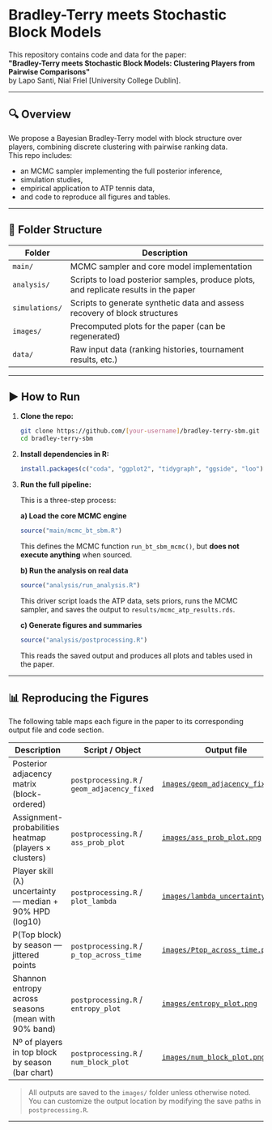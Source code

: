 # Bradley-Terry meets Stochastic Block Models

This repository contains code and data for the paper:  
**"Bradley-Terry meets Stochastic Block Models: Clustering Players from Pairwise Comparisons"**  
by Lapo Santi, Nial Friel [University College Dublin].

---

## 🔍 Overview

We propose a Bayesian Bradley-Terry model with block structure over players, combining discrete clustering with pairwise ranking data.  
This repo includes:

- an MCMC sampler implementing the full posterior inference,
- simulation studies,
- empirical application to ATP tennis data,
- and code to reproduce all figures and tables.

---

## 📁 Folder Structure

| Folder        | Description |
|---------------|-------------|
| `main/`       | MCMC sampler and core model implementation |
| `analysis/`   | Scripts to load posterior samples, produce plots, and replicate results in the paper |
| `simulations/`| Scripts to generate synthetic data and assess recovery of block structures |
| `images/`     | Precomputed plots for the paper (can be regenerated) |
| `data/`       | Raw input data (ranking histories, tournament results, etc.) |

---

## ▶️ How to Run

1. **Clone the repo:**

    ```bash
    git clone https://github.com/[your-username]/bradley-terry-sbm.git
    cd bradley-terry-sbm
    ```

2. **Install dependencies in R:**

    ```R
    install.packages(c("coda", "ggplot2", "tidygraph", "ggside", "loo"))
    ```

3. **Run the full pipeline:**

    This is a three-step process:

    **a) Load the core MCMC engine**

    ```R
    source("main/mcmc_bt_sbm.R")
    ```

    This defines the MCMC function `run_bt_sbm_mcmc()`, but **does not execute anything** when sourced.

    **b) Run the analysis on real data**

    ```R
    source("analysis/run_analysis.R")
    ```

    This driver script loads the ATP data, sets priors, runs the MCMC sampler, and saves the output to `results/mcmc_atp_results.rds`.

    **c) Generate figures and summaries**

    ```R
    source("analysis/postprocessing.R")
    ```

    This reads the saved output and produces all plots and tables used in the paper.

---

## 📊 Reproducing the Figures

The following table maps each figure in the paper to its corresponding output file and code section.

| Description                                                  | Script / Object                             | Output file |
|--------------------------------------------------------------|---------------------------------------------|-------------|
| Posterior adjacency matrix (block-ordered)                   | `postprocessing.R` / `geom_adjacency_fixed` | [`images/geom_adjacency_fixed.png`](./images/geom_adjacency_fixed.png) |
| Assignment-probabilities heatmap (players × clusters)        | `postprocessing.R` / `ass_prob_plot`        | [`images/ass_prob_plot.png`](./images/ass_prob_plot.png) |
| Player skill (λ) uncertainty — median + 90% HPD (log10)      | `postprocessing.R` / `plot_lambda`          | [`images/lambda_uncertainty.png`](./images/lambda_uncertainty.png) |
| P(Top block) by season — jittered points                     | `postprocessing.R` / `p_top_across_time`    | [`images/Ptop_across_time.png`](./images/Ptop_across_time.png) |
| Shannon entropy across seasons (mean with 90% band)          | `postprocessing.R` / `entropy_plot`         | [`images/entropy_plot.png`](./images/entropy_plot.png) |
| Nº of players in top block by season (bar chart)             | `postprocessing.R` / `num_block_plot`       | [`images/num_block_plot.png`](./images/num_block_plot.png) |

> All outputs are saved to the `images/` folder unless otherwise noted.  
> You can customize the output location by modifying the save paths in `postprocessing.R`.

---
